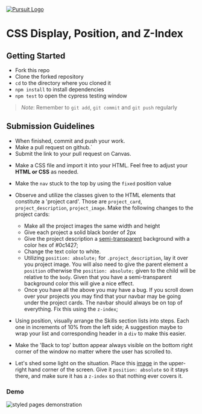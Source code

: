 [![Pursuit Logo](https://avatars1.githubusercontent.com/u/5825944?s=200&v=4)](https://pursuit.org)

# CSS Display, Position, and Z-Index

## Getting Started 
* Fork this repo
* Clone the forked repository
* `cd` to the directory where you cloned it
* `npm install` to install dependencies
* `npm test` to open the cypress testing window

> *Note*: Remember to `git add`, `git commit` and `git push` regularly

## Submission Guidelines
  * When finished, commit and push your work.
  * Make a pull request on github.`
  * Submit the link to your pull request on Canvas. 


- Make a CSS file and import it into your HTML. Feel free to adjust your **HTML or CSS** as needed.
- Make the `nav` stuck to the top by using the `fixed` position value
- Observe and utilize the classes given to the HTML elements that constitute a 'project card'. Those are `project_card`, `project_description`, `project_image`.  Make the following changes to the project cards:

  * Make all the project images the same width and height
  * Give each project a solid black border of 2px
  * Give the project description a [semi-transparent](https://www.w3schools.com/cssref/func_rgba.asp) background with a color hex of #0c1427;
  * Change the text color to white.
  * Utilizing `position: absolute;` for `.project_description`, lay it over you project image. You will also need to give the parent element a `position` otherwise the `position: absolute;` given to the child will be relative to the `body`. Given that you have a semi-transparent background color this will give a nice effect.
  * Once you have all the above you may have a bug. If you scroll down over your projects you may find that your navbar may be going under the project cards. The navbar should always be on top of everything. Fix this using the `z-index`; 

- Using position, visually arrange the Skills section lists into steps. Each one in increments of 10% from the left side; A suggestion maybe to wrap your list and corresponding header in a `div` to make this easier.
- Make the 'Back to top' button appear always visible on the bottom right corner of the window no matter where the user has scrolled to.
- Let's shed some light on the situation. Place this [image](http://www.sunnysidedrama.com/index/Welcome_files/Playtime_Sun-4.png) in the upper-right hand corner of the screen. Give it `position: absolute` so it stays there, and make sure it has a `z-index` so that nothing ever covers it.

### Demo

![styled pages demonstration](/assets/updatedDemo.gif)
